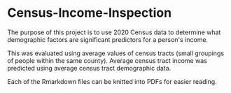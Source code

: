 # Census-Income-Inspection

The purpose of this project is to use 2020 Census data to determine what demographic factors are significant predictors for a person's income. 

This was evaluated using average values of census tracts (small groupings of people within the same county). Average census tract income was predicted using average census tract demographic data.

Each of the Rmarkdown files can be knitted into PDFs for easier reading.